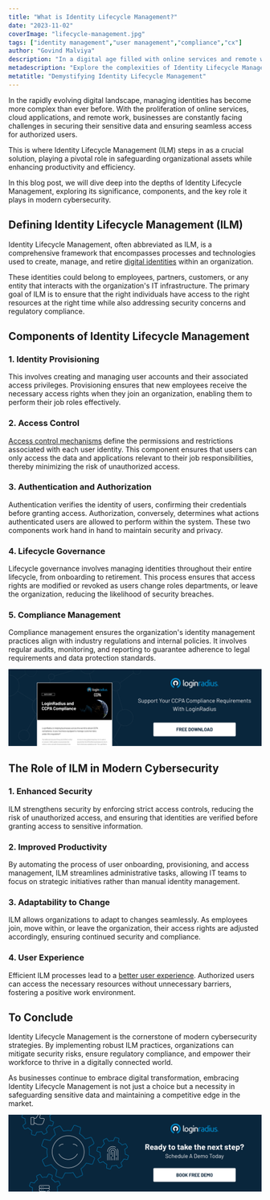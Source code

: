 ```yaml
---
title: "What is Identity Lifecycle Management?"
date: "2023-11-02"
coverImage: "lifecycle-management.jpg"
tags: ["identity management","user management","compliance","cx"]
author: "Govind Malviya"
description: "In a digital age filled with online services and remote work, securing sensitive data is paramount. Our blog delves into Identity Lifecycle Management (ILM), an essential business solution. Discover the components of ILM, its role in cybersecurity, and how it ensures authorized access while addressing security concerns and compliance. Stay ahead in the digital landscape by embracing the power of Identity Lifecycle Management."
metadescription: "Explore the complexities of Identity Lifecycle Management (ILM) in our latest blog. Learn about its components, significance in modern cybersecurity, and how it enhances security while boosting productivity. Dive into the world of ILM and safeguard your organizational assets."
metatitle: "Demystifying Identity Lifecycle Management"
---
```


In the rapidly evolving digital landscape, managing identities has become more complex than ever before. With the proliferation of online services, cloud applications, and remote work, businesses are constantly facing challenges in securing their sensitive data and ensuring seamless access for authorized users. 

This is where Identity Lifecycle Management (ILM) steps in as a crucial solution, playing a pivotal role in safeguarding organizational assets while enhancing productivity and efficiency. 

In this blog post, we will dive deep into the depths of Identity Lifecycle Management, exploring its significance, components, and the key role it plays in modern cybersecurity.

## Defining Identity Lifecycle Management (ILM)

Identity Lifecycle Management, often abbreviated as ILM, is a comprehensive framework that encompasses processes and technologies used to create, manage, and retire [digital identities](https://www.loginradius.com/blog/identity/what-is-iam/) within an organization. 

These identities could belong to employees, partners, customers, or any entity that interacts with the organization's IT infrastructure. The primary goal of ILM is to ensure that the right individuals have access to the right resources at the right time while also addressing security concerns and regulatory compliance.

## Components of Identity Lifecycle Management

### 1. Identity Provisioning

This involves creating and managing user accounts and their associated access privileges. Provisioning ensures that new employees receive the necessary access rights when they join an organization, enabling them to perform their job roles effectively.

### 2. Access Control

[Access control mechanisms](https://www.loginradius.com/role-management/) define the permissions and restrictions associated with each user identity. This component ensures that users can only access the data and applications relevant to their job responsibilities, thereby minimizing the risk of unauthorized access.

### 3. Authentication and Authorization

Authentication verifies the identity of users, confirming their credentials before granting access. Authorization, conversely, determines what actions authenticated users are allowed to perform within the system. These two components work hand in hand to maintain security and privacy.

### 4. Lifecycle Governance

Lifecycle governance involves managing identities throughout their entire lifecycle, from onboarding to retirement. This process ensures that access rights are modified or revoked as users change roles departments, or leave the organization, reducing the likelihood of security breaches.

### 5. Compliance Management

Compliance management ensures the organization's identity management practices align with industry regulations and internal policies. It involves regular audits, monitoring, and reporting to guarantee adherence to legal requirements and data protection standards.

[![DS-ccpa-compliance](DS-ccpa-compliance.png)](https://www.loginradius.com/resource/loginradius-and-ccpa-compliance)

## The Role of ILM in Modern Cybersecurity

### 1. Enhanced Security

ILM strengthens security by enforcing strict access controls, reducing the risk of unauthorized access, and ensuring that identities are verified before granting access to sensitive information.

### 2. Improved Productivity

By automating the process of user onboarding, provisioning, and access management, ILM streamlines administrative tasks, allowing IT teams to focus on strategic initiatives rather than manual identity management.

### 3. Adaptability to Change

ILM allows organizations to adapt to changes seamlessly. As employees join, move within, or leave the organization, their access rights are adjusted accordingly, ensuring continued security and compliance.

### 4. User Experience

Efficient ILM processes lead to a [better user experience](https://www.loginradius.com/customer-experience-solutions/). Authorized users can access the necessary resources without unnecessary barriers, fostering a positive work environment.

## To Conclude

Identity Lifecycle Management is the cornerstone of modern cybersecurity strategies. By implementing robust ILM practices, organizations can mitigate security risks, ensure regulatory compliance, and empower their workforce to thrive in a digitally connected world. 

As businesses continue to embrace digital transformation, embracing Identity Lifecycle Management is not just a choice but a necessity in safeguarding sensitive data and maintaining a competitive edge in the market.

[![book-a-free-demo-loginradius](../../assets/book-a-demo-loginradius.png)](https://www.loginradius.com/book-a-demo/)